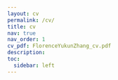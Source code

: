 ```yaml
---
layout: cv
permalink: /cv/
title: cv
nav: true
nav_order: 1
cv_pdf: FlorenceYukunZhang_cv.pdf
description: 
toc:
  sidebar: left
---
```

